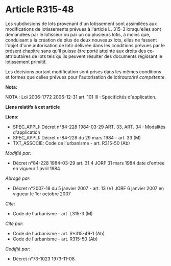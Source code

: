 # Article R315-48

Les subdivisions de lots provenant d'un lotissement sont assimilées aux modifications de lotissements prévues à l'article L.
315-3 lorsqu'elles sont demandées par le lotisseur ou par un ou plusieurs lotis, à moins que, conduisant à la création de
plus de deux nouveaux lots, elles ne fassent l'objet d'une autorisation de lotir délivrée dans les conditions prévues par le
présent chapitre sans qu'il puisse être porté atteinte aux droits des co-attributaires de lots tels qu'ils peuvent résulter
des documents régissant le lotissement primitif.

Les décisions portant modification sont prises dans les mêmes conditions et formes que celles prévues pour l'autorisation de
lotir*autorité compétente*.

**Nota:**

NOTA : Loi 2006-1772 2006-12-31 art. 101 III : Spécificités d'application.

**Liens relatifs à cet article**

**Liens**:

  - SPEC_APPLI: Décret n°84-228 1984-03-29 ART. 33, ART. 34 : Modalités d'application
  - SPEC_APPLI: Décret n°84-228 du 29 mars 1984 - art. 33 (M)
  - TXT_ASSOCIE: Code de l'urbanisme - art. R315-50 (Ab)

_Modifié par_:

  - Décret n°84-228 1984-03-29 art. 31 4 JORF 31 mars 1984 date d'entrée en vigueur 1 avril 1984

_Abrogé par_:

  - Décret n°2007-18 du 5 janvier 2007 - art. 13 (V) JORF 6 janvier 2007 en vigueur le 1er octobre 2007

_Cite_:

  - Code de l'urbanisme - art. L315-3 (M)

_Cité par_:

  - Code de l'urbanisme - art. R*315-49-1 (Ab)
  - Code de l'urbanisme - art. R315-50 (Ab)

_Codifié par_:

  - Décret n°73-1023 1973-11-08

